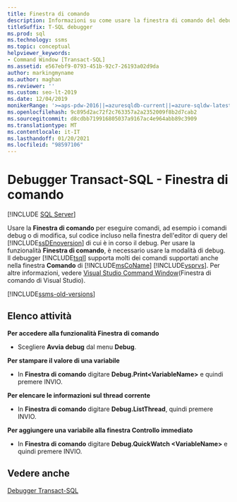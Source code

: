 ```yaml
---
title: Finestra di comando
description: Informazioni su come usare la finestra di comando del debugger Transact-SQL per eseguire i comandi di debug e per modificare i comandi nel codice di cui si esegue il debug.
titleSuffix: T-SQL debugger
ms.prod: sql
ms.technology: ssms
ms.topic: conceptual
helpviewer_keywords:
- Command Window [Transact-SQL]
ms.assetid: e567ebf9-0793-451b-92c7-26193a02d9da
author: markingmyname
ms.author: maghan
ms.reviewer: ''
ms.custom: seo-lt-2019
ms.date: 12/04/2019
monikerRange: '>=aps-pdw-2016||=azuresqldb-current||=azure-sqldw-latest||>=sql-server-2016||>=sql-server-linux-2017||=azuresqldb-mi-current'
ms.openlocfilehash: 9c895d2ac72f2c763357a2a2352009f8b2d7cab2
ms.sourcegitcommit: d8cdbb719916805037a9167ac4e964abb89c3909
ms.translationtype: MT
ms.contentlocale: it-IT
ms.lasthandoff: 01/20/2021
ms.locfileid: "98597106"
---
```

# <a name="transact-sql-debugger---command-window"></a>Debugger Transact-SQL - Finestra di comando

 [!INCLUDE [SQL Server](../../includes/applies-to-version/sqlserver.md)]

Usare la **Finestra di comando** per eseguire comandi, ad esempio i comandi debug o di modifica, sul codice incluso nella finestra dell'editor di query del [!INCLUDE[ssDEnoversion](../../includes/ssdenoversion-md.md)] di cui è in corso il debug. Per usare la funzionalità **Finestra di comando**, è necessario usare la modalità di debug. Il debugger [!INCLUDE[tsql](../../includes/tsql-md.md)] supporta molti dei comandi supportati anche nella finestra **Comando** di [!INCLUDE[msCoName](../../includes/msconame-md.md)] [!INCLUDE[vsprvs](../../includes/vsprvs-md.md)]. Per altre informazioni, vedere [Visual Studio Command Window](/previous-versions/visualstudio/visual-studio-2015/ide/reference/command-window)(Finestra di comando di Visual Studio).  

[!INCLUDE[ssms-old-versions](../../includes/ssms-old-versions.md)]

## <a name="task-list"></a>Elenco attività

**Per accedere alla funzionalità Finestra di comando**

- Scegliere **Avvia debug** dal menu **Debug**.

**Per stampare il valore di una variabile**

- In **Finestra di comando** digitare **Debug.Print\<VariableName>** e quindi premere INVIO.

**Per elencare le informazioni sul thread corrente**

- In **Finestra di comando** digitare **Debug.ListThread**, quindi premere INVIO.

**Per aggiungere una variabile alla finestra Controllo immediato**

- In **Finestra di comando** digitare **Debug.QuickWatch \<VariableName>** e quindi premere INVIO.

## <a name="see-also"></a>Vedere anche

[Debugger Transact-SQL](./transact-sql-debugger.md)